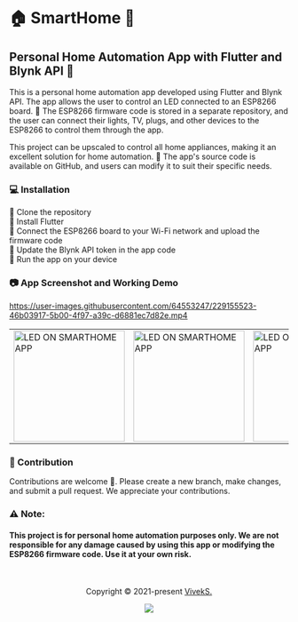 <!-- 
<h3 align="center">
	<img src="android/app/src/main/res/mipmap-xxxhdpi/ic_launcher.png" width="100" alt="Logo"/><br/>
	Smarthome
</h3>

<br>
 -->
# 🏠 SmartHome 🌟
## Personal Home Automation App with Flutter and Blynk API 🚀




This is a personal home automation app developed using Flutter and Blynk API. The app allows the user to control an LED connected to an ESP8266 board. 🌟 The ESP8266 firmware code is stored in a separate repository, and the user can connect their lights, TV, plugs, and other devices to the ESP8266 to control them through the app.

This project can be upscaled to control all home appliances, making it an excellent solution for home automation. 🔑 The app's source code is available on GitHub, and users can modify it to suit their specific needs.

### 💻 Installation 
🔸 Clone the repository <br>
🔸 Install Flutter <br>
🔸 Connect the ESP8266 board to your Wi-Fi network and upload the firmware code <br>
🔸 Update the Blynk API token in the app code <br>
🔸 Run the app on your device <br>






### 📷 App Screenshot and Working Demo 

https://user-images.githubusercontent.com/64553247/229155523-46b03917-5b00-4f97-a39c-d6881ec7d82e.mp4
<table>
  <tr>
    <td><img src="https://user-images.githubusercontent.com/64553247/224785472-05e42b9f-df11-4860-bd1a-fd7bf32533f3.jpg" alt="LED ON SMARTHOME APP" width="200"></td>
    <td><img src="https://user-images.githubusercontent.com/64553247/224783170-946961b4-d7ab-485b-a73d-8c9f016da7f5.jpg" alt="LED ON SMARTHOME APP" width="200"></td>
    <td><img src="https://user-images.githubusercontent.com/64553247/224783162-208a2a1f-f01f-44a6-945f-da1822250916.jpg" alt="LED OFF SMARTHOME APP" width="200"></td>
    <td><img src="https://user-images.githubusercontent.com/64553247/224783784-4e28ef52-9a07-4d22-b13e-35d7efde6ae3.jpg" alt="LED OFF" width="200"></td>
    <td><img src="https://user-images.githubusercontent.com/64553247/224783795-3ff99fa0-06ff-4cde-9569-aa769c667824.jpg" alt="LED ON" width="200"></td>
  </tr>
  <tr>

  </tr>
</table>


### 👥 Contribution 
Contributions are welcome 🎉. Please create a new branch, make changes, and submit a pull request. We appreciate your contributions.

### ⚠️ Note:
#### This project is for personal home automation purposes only. We are not responsible for any damage caused by using this app or modifying the ESP8266 firmware code. Use it at your own risk.

<br>

<p align="center">Copyright &copy; 2021-present <a href="https://github.com/viveeeeeek" target="_blank">VivekS.</a>
<p align="center"><a href="https://github.com/viveeeeeek/smarthome/blob/main/LICENSE"><img src="https://img.shields.io/static/v1.svg?style=for-the-badge&label=License&message=MIT&logoColor=d9e0ee&colorA=363a4f&colorB=b7bdf8"/></a></p>

